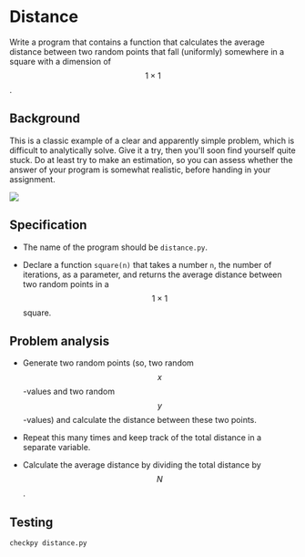 # Distance

Write a program that contains a function that calculates the average distance
between two random points that fall (uniformly) somewhere in a square with a dimension of $$1\times 1$$.


## Background

This is a classic example of a clear and apparently simple problem, which is difficult to analytically solve. Give it a try, then you'll soon find yourself quite stuck. Do at least try to make an estimation, so you can assess whether the answer of your program is somewhat realistic, before handing in your assignment.

![](../../../assets/vierkant.png)


## Specification

* The name of the program should be `distance.py`.

* Declare a function `square(n)` that takes a number `n`, the number of iterations, as a parameter, and returns the average distance between two random points in a $$1 \times 1$$ square.


## Problem analysis

* Generate two random points (so, two random $$x$$-values and two random $$y$$-values) and calculate the distance between these two points.

* Repeat this many times and keep track of the total distance in a separate variable.

* Calculate the average distance by dividing the total distance by $$N$$.


## Testing

	checkpy distance.py
